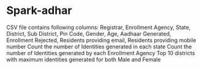 # Spark-adhar

CSV file contains following columns: Registrar, Enrollment Agency, State, District, Sub District, Pin Code, Gender, Age, Aadhaar Generated, Enrollment Rejected, Residents providing email, Residents providing mobile number
Count the number of Identities generated in each state
Count the number of Identities generated by each Enrollment Agency
Top 10 districts with maximum identities generated for both Male and Female
